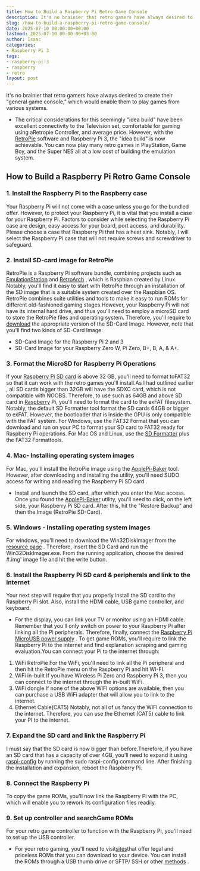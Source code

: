 ```yaml
---
title: How to Build a Raspberry Pi Retro Game Console
description: It's no brainier that retro gamers have always desired to create their "general game console," which would enable them to play games from various systems. -...
slug: /how-to-build-a-raspberry-pi-retro-game-console/
date: 2025-07-10 00:00:00+00:00
lastmod: 2025-07-10 00:00:00+03:00
author: Isaac
categories:
- Raspberry Pi 3
tags:
- raspberry-pi-3
- raspberry
- retro
layout: post
---
```

It's no brainier that retro gamers have always desired to create their "general game console," which would enable them to play games from various systems.
- The critical considerations for this seemingly "idea build" have been excellent connectivity to the Television set, comfortable for gaming using aRetropie Controller, and average price.
However, with the
[RetroPie](https://retropie.org.uk/)
software and Raspberry Pi 3, the "idea build" is now achievable. You can now play many retro games in PlayStation, Game Boy, and the Super NES all at a low cost of building the emulation system.
## How to Build a Raspberry Pi Retro Game Console
### 1. Install the Raspberry Pi to the Raspberry case
Your Raspberry Pi will not come with a case unless you go for the bundled offer. However, to protect your Raspberry Pi, it is vital that you install a case for your Raspberry Pi.
Factors to consider while selecting the Raspberry Pi case are design, easy access for your board, port access, and durability.
Please choose a case that Raspberry Pi that has a heat sink. Notably, I will select the Raspberry Pi case that will not require screws and screwdriver to safeguard.
### 2. Install SD-card image for RetroPie
RetroPie is a Raspberry Pi software bundle, combining projects such as
[EmulationStation](http://www.emulationstation.org/)
and
[RetroArch](http://www.libretro.com/)
, which is Raspbian created by Linux.
Notably, you'll find it easy to start with RetroPie through an installation of the SD image that is a suitable system created over the Raspbian OS.
RetroPie combines suite utilities and tools to make it easy to run ROMs for different old-fashioned gaming stages.However, your Raspberry Pi will not have its internal hard drive, and thus you'll need to employ a microSD card to store the RetroPie files and operating system.
Therefore, you'll require to
[download](https://retropie.org.uk/download/)
the appropriate version of the SD-Card Image. However, note that you'll find two kinds of SD-Card Image:
- SD-Card Image for the Raspberry Pi 2 and 3
- SD-Card Image for your Raspberry Zero W, Pi Zero, B+, B, A, & A+.
### 3. Format the MicroSD for Raspberry Pi Operations
If your
[Raspberry Pi SD card](https://pestpolicy.com/best-sd-card-for-[raspberry-pi-3](https://pestpolicy.com/best-heatsink-for-raspberry-pi-3/)/)
is above 32 GB, you'll need to
format toFAT32
so that it can work with the retro games you'll install.As I had outlined
earlier
, all SD cards bigger than 32GB will have the SDXC card, which is not compatible with NOOBS.
Therefore, to use such as 64GB and above SD card in [Raspberry](https://pestpolicy.com/best-os-for-raspberry-pi-3/) Pi, you'll need to format the card to the exFAT filesystem.
Notably, the default SD Formatter tool format the SD cards 64GB or bigger to exFAT. However, the bootloader that is inside the GPU is only compatible with the FAT system.
For Windows, use the
FAT32 Format
that you can download and run on your PC to format your SD card to FAT32 ready for Raspberry Pi operations. For Mac OS and Linux, use the
[SD Formatter](https://www.sdcard.org/downloads/formatter_4/)
plus the FAT32 Formattools.
### 4. Mac- Installing operating system images
For Mac, you'll install the RetroPie image using the
[ApplePi-Baker](http://www.pibakery.org/download.html)
tool.
However, after downloading and installing the utility, you'll need SUDO access for writing and reading the
Raspberry Pi SD card
.
- Install and launch the SD card, after which you enter the Mac access.
Once you found the
[ApplePi-Baker](http://www.pibakery.org/download.html)
utility, you'll need to click, on the left side, your Raspberry Pi SD card. After this, hit the "Restore Backup" and then the Image (RetroPie SD-Card).
### 5. Windows - Installing operating system images
For windows, you'll need to download the Win32DiskImager from the
[resource page](http://www.raspberrypi.org/downloads)
.
Therefore, insert the SD Card and run the Win32DiskImager.exe. From the running application, choose the desired #.img' image file and hit the write button.
### 6. Install the Raspberry Pi SD card & peripherals and link to the internet
Your next step will require that you properly install the SD card to the Raspberry Pi slot. Also, install the HDMI cable, USB game controller, and keyboard.
- For the display, you can link your TV or monitor using an HDMI cable.
Remember that you'll only switch on power to your Raspberry Pi after linking all the Pi peripherals. Therefore, finally, connect the
[Raspberry Pi MicroUSB power supply](https://pestpolicy.com/best-power-supply-raspberry-pi-3/)
.
To get game ROMs, you'll require to link the Raspberry Pi to the internet and find explanation scraping and gaming evaluation.You can connect your Pi to the internet through:
1. WiFi  RetroPie
For the WiFi, you'll need to link all the Pi peripheral and then hit the RetroPie menu on the Raspberry Pi and hit WI-FI.
2. WiFi  in-built
If you have Wireless Pi Zero and Raspberry Pi 3, then you can connect to the internet through the in-built WiFi.
3. WiFi dongle
If none of the above WIFI options are available, then you can purchase a USB WiFi adapter that will allow you to link to the internet.
4. Ethernet Cable(CAT5)
Notably, not all of us fancy the WIFI connection to the internet. Therefore, you can use the Ethernet (CAT5) cable to link your PI to the internet.
### 7. Expand the SD card and link the Raspberry Pi
I must say that the SD card is now bigger than before.Therefore, if you have an SD card that has a capacity of over 4GB, you'll need to expand it using
[raspi-config](https://elinux.org/RPi_raspi-config)
by running the sudo raspi-config command line.
After finishing the installation and expansion, reboot the Raspberry Pi.
### 8. Connect the Raspberry Pi
To copy the game ROMs, you'll now link the Raspberry Pi with the PC, which will enable you to rework its configuration files readily.
### 9. Set up controller and searchGame ROMs
For your
retro game controller
to function with the Raspberry Pi, you'll need to set up the USB controller.
- For your retro gaming, you'll need to visit[sites](MAMEdev.org)that offer legal and priceless ROMs that you can download to your device.
You can install the ROMs through a USB thumb drive or SFTP/ SSH or other
[methods](https://github.com/retropie/retropie-setup/wiki)
.
